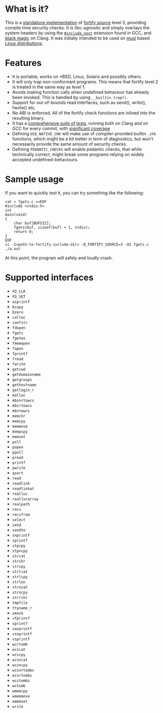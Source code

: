 # What is it?

This is a [standalone implementation](https://git.2f30.org/fortify-headers/) of
[fortify source]( http://gcc.gnu.org/ml/gcc-patches/2004-09/msg02055.html )
level 3, providing compile time security checks.
It is libc-agnostic and simply overlays the system headers by using the
[`#include_next`](https://gcc.gnu.org/onlinedocs/cpp/Wrapper-Headers.html)
extension found in GCC, and
[black magic](https://github.com/jvoisin/fortify-headers/commit/fe149628eaae9748be08815d726cc56e8e492c73)
on Clang. It was initially intended to be used on
[musl](http://www.musl-libc.org/) based
[Linux distributions](https://git.alpinelinux.org/aports/commit/?id=067a4f28825478911bb62be3b8da758d9722753e).

# Features

- It is portable, works on *BSD, Linux, Solaris and possibly others.
- It will only trap non-conformant programs. This means that fortify
  level 2 is treated in the same way as level 1.
- Avoids making function calls when undefined behaviour has already been
  invoked. This is handled by using `__builtin_trap()`.
- Support for out-of-bounds read interfaces, such as send(), write(), fwrite() etc.
- No ABI is enforced. All of the fortify check functions are inlined
  into the resulting binary.
- It has a [comprehensive suite of tests](https://github.com/jvoisin/fortify-headers/tree/master/tests),
  running both on Clang and on GCC for every commit, with
  [significant coverage](https://jvoisin.github.io/fortify-headers/)
- Defining `USE_NATIVE_CHK` will make use of compiler-provided builtin `_chk`
  functions, which might be a bit better in term of diagnostics,
  but won't necessarily provide the same amount of security checks.
- Defining `PEDANTIC_CHECKS` will enable pedantic checks, that while technically
  correct, might break some programs relying on widely accepted
  undefined-behaviours.

# Sample usage

If you want to quickly test it, you can try something like the following:

```
cat > fgets.c <<EOF
#include <stdio.h>
int
main(void)
{
	char buf[BUFSIZ];
	fgets(buf, sizeof(buf) + 1, stdin);
	return 0;
}
EOF
cc -I<path-to-fortify-include-dir> -D_FORTIFY_SOURCE=3 -O1 fgets.c
./a.out
```

At this point, the program will safely and loudly crash.


# Supported interfaces

- `FD_CLR`
- `FD_SET`
- `asprintf`
- `bcopy`
- `bzero`
- `calloc`
- `confstr`
- `fdopen` 
- `fgets`
- `fgetws`
- `fmemopen` 
- `fopen` 
- `fprintf` 
- `fread`
- `fwrite`
- `getcwd`
- `getdomainname`
- `getgroups`
- `gethostname`
- `getlogin_r`
- `malloc` 
- `mbsnrtowcs`
- `mbsrtowcs`
- `mbstowcs`
- `memchr` 
- `memcpy`
- `memmove`
- `mempcpy`
- `memset`
- `poll`
- `popen` 
- `ppoll`
- `pread`
- `printf` 
- `pwrite` 
- `qsort` 
- `read`
- `readlink`
- `readlinkat`
- `realloc` 
- `reallocarray` 
- `realpath`
- `recv`
- `recvfrom`
- `select` 
- `send`
- `sendto`
- `snprintf`
- `sprintf`
- `stpcpy`
- `stpncpy`
- `strcat`
- `strchr`
- `strcpy`
- `strlcat`
- `strlcpy`
- `strlen`
- `strncat`
- `strncpy`
- `strrchr`
- `tmpfile` 
- `ttyname_r`
- `umask` 
- `vfprintf` 
- `vprintf` 
- `vasprintf`
- `vsnprintf`
- `vsprintf`
- `wcrtomb`
- `wcscat`
- `wcscpy`
- `wcsncat`
- `wcsncpy`
- `wcsnrtombs`
- `wcsrtombs`
- `wcstombs`
- `wctomb`
- `wmemcpy`
- `wmemmove`
- `wmemset`
- `write`
